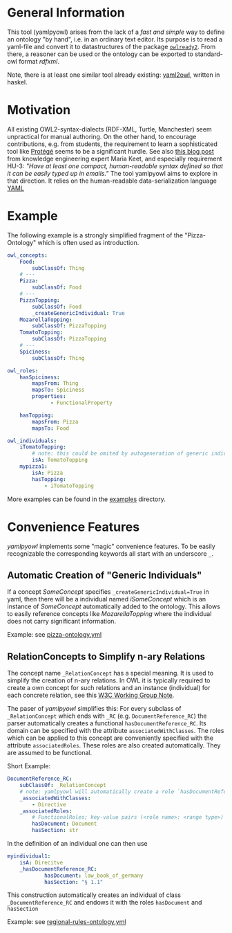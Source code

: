# General Information

This tool (yamlpyowl) arises from the lack of a *fast and simple* way to define an ontology "by hand", i.e. in an ordinary text editor. Its purpose is to read a yaml-file and convert it to datastructures of the package [`owlready2`](https://owlready2.readthedocs.io). From there, a reasoner can be used or the ontology can be exported to standard-owl format *rdfxml*.

Note, there is at least one similar tool already existing: [yaml2owl](https://github.com/leifw/yaml2owl), written in haskel.

# Motivation

All existing OWL2-syntax-dialects (RDF-XML, Turtle, Manchester) seem unpractical for manual authoring. On the other hand, to encourage contributions, e.g. from students, the requirement to learn a sophisticated tool like [Protégé](http://protege.stanford.edu/) seems to be a significant hurdle. See also [this blog post](https://keet.wordpress.com/2020/04/10/a-draft-requirements-catalogue-for-ontology-languages/) from knowledge engineering expert Maria Keet, and especially requirement HU-3: *"Have at least one compact, human-readable syntax defined so that it can be easily typed up in emails."* The tool yamlpyowl aims to explore in that direction. It relies on the  human-readable data-serialization language [YAML](https://en.wikipedia.org/wiki/YAML) 

# Example

The following example is a strongly simplified fragment of the "Pizza-Ontology" which is often used as introduction.

```yaml
owl_concepts:
    Food:
        subClassOf: Thing
    # ---
    Pizza:
        subClassOf: Food
    # ---
    PizzaTopping:
        subClassOf: Food
        _createGenericIndividual: True
    MozarellaTopping:
        subClassOf: PizzaTopping
    TomatoTopping:
        subClassOf: PizzaTopping
    # ---
    Spiciness:
        subClassOf: Thing

owl_roles:
    hasSpiciness:
        mapsFrom: Thing
        mapsTo: Spiciness
        properties:
              - FunctionalProperty

    hasTopping:
        mapsFrom: Pizza
        mapsTo: Food

owl_individuals:
    iTomatoTopping:
        # note: this could be omited by autogeneration of generic individuals
        isA: TomatoTopping
    mypizza1:
        isA: Pizza
        hasTopping:
            - iTomatoTopping
```

More examples can be found in the [examples](examples) directory.


# Convenience Features

*yamlpyowl* implements some "magic" convenience features. To be easily recognizable the corresponding keywords all start with an underscore `_`. 

## Automatic Creation of "Generic Individuals"

If a concept *SomeConcept* specifies `_createGenericIndividual=True` in yaml, then there will be a individual named *iSomeConcept* which is an instance of *SomeConcept* automatically added to the ontology. This allows to easily reference concepts like *MozarellaTopping* where the individual does not carry significant information.

Example: see [pizza-ontology.yml](examples/pizza-ontology.yml)

## RelationConcepts to Simplify n-ary Relations

The concept name `_RelationConcept` has a special meaning. It is used to simplify the creation of n-ary relations. In OWL it is typically required to create a own concept for such relations and an instance (individual) for each concrete relation, see this [W3C Working Group Note](https://www.w3.org/TR/swbp-n-aryRelations/#pattern1).

The paser of *yamlpyowl* simplifies this: For every subclass of `_RelationConcept` which ends with `_RC` (e.g. `DocumentReference_RC`) the parser automatically creates a functional `hasDocumentReference_RC`. Its domain can be specified with the attribute `associatedWithClasses`. The roles which can be applied to this concept are conveniently specified with the attribute `associatedRoles`. These roles are also created automatically. They are assumed to be functional.

Short Example:

```yaml
DocumentReference_RC:
    subClassOf: _RelationConcept
    # note: yamlpyowl will automatically create a role `hasDocumentReference_RC`
    _associatedWithClasses:
        - Directive
    _associatedRoles:
        # FunctionalRoles; key-value pairs (<role name>: <range type>)
        hasDocument: Document 
        hasSection: str 
```


In the definition of an individual one can then use
```yaml
myindividual1:
    isA: Direcitve
    _hasDocumentReference_RC:
            hasDocument: law_book_of_germany
            hasSection: "§ 1.1"

```

This construction automatically creates an individual of class `_DocumentReference_RC` and endows it with the roles  `hasDocument` and `hasSection` 

Example: see [regional-rules-ontology.yml](examples/regional-rules-ontology.yml)

